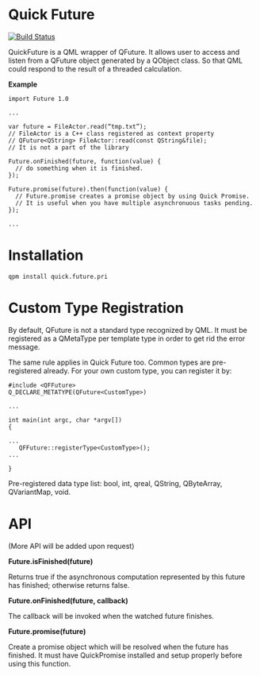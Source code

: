 Quick Future
============
[![Build Status](https://travis-ci.org/benlau/quickfuture.svg?branch=master)](https://travis-ci.org/benlau/quickfuture)


QuickFuture is a QML wrapper of QFuture. It allows user to access and listen from a QFuture object generated by a QObject class. So that QML could respond to the result of a threaded calculation.


**Example**

```
import Future 1.0

...

var future = FileActor.read(“tmp.txt”);
// FileActor is a C++ class registered as context property
// QFuture<QString> FileActor::read(const QString&file);
// It is not a part of the library

Future.onFinished(future, function(value) {
  // do something when it is finished.
});

Future.promise(future).then(function(value) {
  // Future.promise creates a promise object by using Quick Promise.
  // It is useful when you have multiple asynchronuous tasks pending.
});

...

```

Installation
============

    qpm install quick.future.pri


Custom Type Registration
========================

By default, QFuture<T> is not a standard type recognized by QML.
It must be registered as a QMetaType per template type in order to get rid the error message.

The same rule applies in Quick Future too.
Common types are pre-registered already.
For your own custom type, you can register it by:

```
#include <QFFuture>
Q_DECLARE_METATYPE(QFuture<CustomType>)

...

int main(int argc, char *argv[])
{

...
   QFFuture::registerType<CustomType>();
...

}
```

Pre-registered data type list: bool, int, qreal, QString, QByteArray, QVariantMap, void.




API
===

(More API will be added upon request)

**Future.isFinished(future)**

Returns true if the asynchronous computation represented by this future has finished; otherwise returns false.

**Future.onFinished(future, callback)**

The callback will be invoked when the watched future finishes.

**Future.promise(future)**

Create a promise object which will be resolved when the future has finished. It must have QuickPromise installed and setup properly before using this function.
